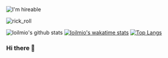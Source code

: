 <img src="https://img.shields.io/badge/Hireable%20-Yes-blue.svg?style=plastic" alt="I'm hireable">

![rick_roll](https://media.giphy.com/media/AmHgqpGdXWsCs/giphy.gif)

![Ioilmio's github stats](https://github-readme-stats.vercel.app/api?username=ioilmio)
[![Ioilmio's wakatime stats](https://github-readme-stats.vercel.app/api/wakatime?username=ioilmio)](https://github.com/ioilmio/github-readme-stats)
[![Top Langs](https://github-readme-stats.vercel.app/api/top-langs/?username=ioilmio)](https://github.com/ioilmio/github-readme-stats)

### Hi there 👋


